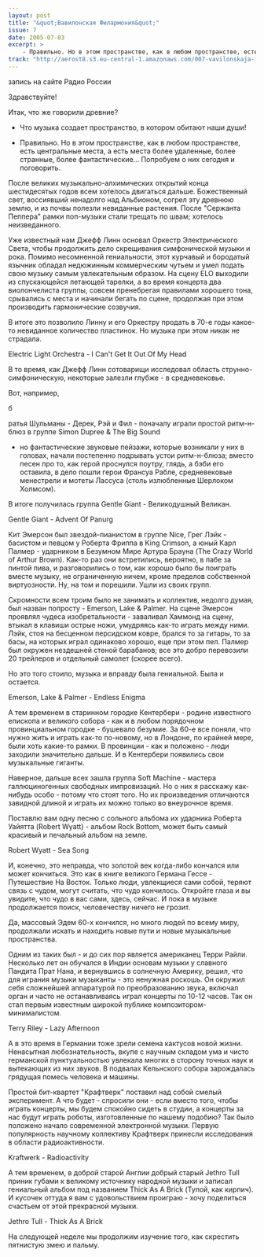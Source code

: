 ```yaml
---
layout: post
title: "&quot;Вавилонская Филармония&quot;"
issue: 7
date: 2005-07-03
excerpt: >
    - Правильно. Но в этом пространстве, как в любом пространстве, есть центральные места, а есть места более удаленные, более странные, более фантастические... Попробуем о них сегодня и поговорить.
track: "http://aerost8.s3.eu-central-1.amazonaws.com/007-vavilonskaja-filarmonija.mp3"
---
```


запись на сайте Радио России

Здравствуйте!

Итак, что же говорили древние?

- Что музыка создает пространство, в котором обитают наши души!

- Правильно. Но в этом пространстве, как в любом пространстве, есть центральные места, а есть места более удаленные, более странные, более фантастические... Попробуем о них сегодня и поговорить.

После великих музыкально-алхимических открытий конца шестидесятых годов всем хотелось двигаться дальше. Божественный свет, воссиявший ненадолго над Альбионом, согрел эту древнюю землю, и из почвы полезли невиданные растения. После "Сержанта Пеппера" рамки поп-музыки стали трещать по швам; хотелось неизведанного.

Уже известный нам Джефф Линн основал Оркестр Электрического Света, чтобы продолжить дело скрещивания симфонической музыки и рока. Помимо несомненной гениальности, этот курчавый и бородатый язычник обладал недюжинным коммерческим чутьем и умел подать свою музыку самым увлекательным образом. На сцену ELO выходили из спускающейся летающей тарелки, а во время концерта два виолончелиста группы, совсем пренебрегая правилами хорошего тона, срывались с места и начинали бегать по сцене, продолжая при этом производить гармонические созвучия.

В итоге это позволило Линну и его Оркестру продать в 70-е годы какое-то невиданное количество пластинок. Но музыка при этом никак не страдала.

Electric Light Orchestra - I Can't Get It Out Of My Head

В то время, как Джефф Линн сотоварищи исследовал область струнно-симфоническую, некоторые залезли глубже - в средневековье.

Вот, например,

б

ратья Шульманы - Дерек, Рэй и Фил - поначалу играли простой ритм-н-блюз в группе Simon Dupree & The Big Sound

- но фантастические звуковые пейзажи, которые возникали у них в головах, начали постепенно подрывать устои ритм-н-блюза; вместо песен про то, как герой проснулся поутру, глядь, а бэби его оставила, в дело пошли герои Франсуа Рабле, средневековые менестрели и мотеты Лассуса (столь излюбленные Шерлоком Холмсом).

В итоге получилась группа Gentle Giant - Великодушный Великан.

Gentle Giant - Advent Of Panurg

Кит Эмерсон был звездой-пианистом в группе Nice, Грег Лэйк - басистом и певцом у Роберта Фриппа в King Crimson, а юный Карл Палмер - ударником в Безумном Мире Артура Брауна (The Crazy World of Arthur Brown). Как-то раз они встретились, вероятно, в пабе за пинтой пива, и разговорились о том, как хорошо было бы поиграть вместе музыку, не ограниченную ничем, кроме пределов собственной виртуозности. Ну, на том и порешили. Ушли из своих групп.

Скромности всем троим было не занимать и коллектив, недолго думая, был назван попросту - Emerson, Lake & Palmer. На сцене Эмерсон проявлял чудеса изобретальности - заваливал Хаммонд на сцену, втыкал в клавиши острые ножи, умудряясь как-то играть между ними. Лэйк, стоя на бесценном персидском ковре, брался то за гитары, то за басы, на которых играл одинаково хорошо, еще при этом пел. Палмер был окружен нездешней стеной барабанов; все это добро перевозили 20 трейлеров и отдельный самолет (скорее всего).

Но это того стоило, музыка и вправду была гениальной. Была и остается.

Emerson, Lake & Palmer - Endless Enigma

А тем временем в старинном городке Кентербери - родине известного епископа и великого собора - как и в любом порядочном провинциальном городке - бушевало безумие. За 60-е все поняли, что нужно жить и играть как-то по-новому, но в Лондоне, по крайней мере, были хоть какие-то рамки. В провинции - как и положено - люди заходили значительно дальше. И в Кентербери появились свои музыкальные гиганты.

Наверное, дальше всех зашла группа Soft Machine - мастера галлюциногенных свободных импровизаций. Но о них я расскажу как-нибудь особо - потому что стоят того. Но их произведения отличаются завидной длиной и играть их можно только во внеурочное время.

Поставлю вам одну песню с сольного альбома их ударника Роберта Уайятта (Robert Wyatt) - альбом Rock Bottom, может быть самый красивый и печальный альбом на земле.

Robert Wyatt - Sea Song

И, конечно, это неправда, что золотой век когда-либо кончался или может кончиться. Это как в книге великого Германа Гессе - Путешествие На Восток. Только люди, увлекщиеся сами собой, теряют связь с чудом, могут считать, что чудо кончилось. Откройте глаза и вы увидите, что чудо в вас сами, здесь, сейчас. И пока в музыке продолжается поиск, человечеству ничего не грозит.

Да, массовый Эдем 60-х кончился, но много людей по всему миру, продолжали искать и находить новые пути и новые музыкальные пространства.

Одним из таких был - и до сих пор является американец Терри Райли. Несколько лет он обучался в Индии основам музыки у славного Пандита Прат Нана, и вернувшись в солнечную Америку, решил, что для играния музыки музыканты - это ненужная роскошь. Он окружил себя сложнейшей аппаратурой по преобразованию звука, включал орган и часто не останавливаясь играл концерты по 10-12 часов. Так он стал первым известным широкой публике композитором-минималистом.

Terry Riley - Lazy Afternoon

А в это время в Германии тоже зрели семена кактусов новой жизни. Ненасытная любознательность, вкупе с научным складом ума и чисто германской пунктуальностью увлекала многих в сторону точных наук и вытекающих из них звуков. В подвалах Кельнского собора зарождалась грядущая помесь человека и машины.

Простой бит-квартет "Крафтверк" поставил над собой смелый эксперимент. А что будет - спросили они - если вместо того, чтобы играть концерты, мы будем спокойно сидеть в студии, а концерты за нас будут играть роботы, изготовленные по нашему подобию? Так было положено начало современной электронной музыки. Первую популярность научному коллективу Крафтверк принесли исследования в области радиоактивности.

Kraftwerk - Radioactivity

А тем временем, в доброй старой Англии добрый старый Jethro Tull приник губами к великому источнику народной музыки и записал гениальный альбом под названием Thick As A Brick (Тупой, как кирпич). И кусочек оттуда я вам с удовольствием проиграю - хочу поделиться счастьем от этой прекрасной музыки.

Jethro Tull - Thick As A Brick

На следующей неделе мы продолжим изучение того, как скрестить пятнистую змею и пальму.
